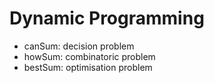 # Dynamic Programming

- canSum: decision problem
- howSum: combinatoric problem
- bestSum: optimisation problem
